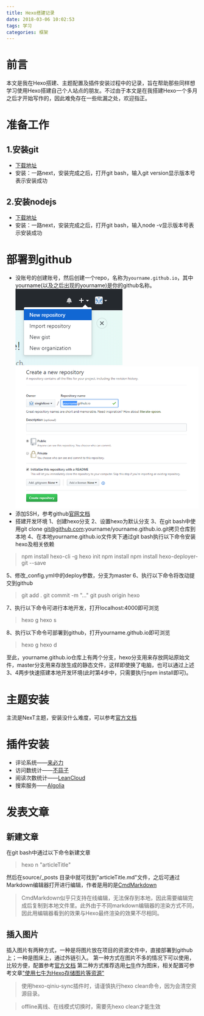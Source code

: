 ```yaml
---
title: Hexo搭建记录
date: 2018-03-06 10:02:53
tags: 学习
categories: 框架
---
```

# 前言
本文是我在Hexo搭建、主题配置及插件安装过程中的记录，旨在帮助那些同样想学习使用Hexo搭建自己个人站点的朋友。不过由于本文是在我搭建Hexo一个多月之后才开始写作的，因此难免存在一些纰漏之处，欢迎指正。

# 准备工作
## 1.安装git
- [下载地址](https://git-scm.com/downloads)
- 安装：一路next，安装完成之后，打开git bash，输入git version显示版本号表示安装成功

## 2.安装nodejs
- [下载地址](http://nodejs.cn/)
- 安装：一路next，安装完成之后，打开git bash，输入node -v显示版本号表示安装成功

# 部署到github
- 没账号的创建账号，然后创建一个repo，名称为`yourname.github.io`，其中yourname(以及之后出现的yourname)是你的github名称。
![](/images/article/Hexo搭建记录/createRepo.png) 
![](/images/article/Hexo搭建记录/repoConfig.png) 
- 添加SSH，参考github[官网文档](https://help.github.com/articles/connecting-to-github-with-ssh/)
- 搭建开发环境
  1、创建hexo分支
  2、设置hexo为默认分支
  3、在git bash中使用git clone git@github.com:yourname/yourname.github.io.git拷贝仓库到本地
  4、在本地yourname.github.io文件夹下通过git bash执行以下命令安装hexo及相关依赖
> npm install hexo-cli -g
hexo init
npm install
npm install hexo-deployer-git \--save

  5、修改_config.yml中的deploy参数，分支为master
  6、执行以下命令将改动提交到github
> git add .
git commit -m "..."
git push origin hexo
  
  7、执行以下命令可进行本地开发，打开localhost:4000即可浏览
> hexo g
hexo s

  8、执行以下命令可部署到github，打开yourname.github.io即可浏览
> hexo g
hexo d

  至此，yourname.github.io仓库上有两个分支，hexo分支用来存放网站原始文件，master分支用来存放生成的静态文件，这样即使换了电脑，也可以通过上述3、4两步快速搭建本地开发环境(此时第4步中，只需要执行npm install即可)。
  
# 主题安装
主流是NexT主题，安装没什么难度，可以参考[官方文档](http://theme-next.iissnan.com/third-party-services.html#livere)

# 插件安装
- 评论系统——[来必力](http://theme-next.iissnan.com/third-party-services.html#livere)
- 访问数统计——[不蒜子](http://theme-next.iissnan.com/third-party-services.html#analytics-busuanzi)
- 阅读次数统计——[LeanCloud](https://notes.wanghao.work/2015-10-21-%E4%B8%BANexT%E4%B8%BB%E9%A2%98%E6%B7%BB%E5%8A%A0%E6%96%87%E7%AB%A0%E9%98%85%E8%AF%BB%E9%87%8F%E7%BB%9F%E8%AE%A1%E5%8A%9F%E8%83%BD.html#%E9%85%8D%E7%BD%AELeanCloud)
- 搜索服务——[Algolia](http://theme-next.iissnan.com/third-party-services.html#algolia-search)

# 发表文章
## 新建文章
在git bash中通过以下命令新建文章
> hexo n "articleTitle"

然后在source/_posts 目录中就可找到"articleTitle.md"文件，之后可通过Markdown编辑器打开进行编辑，作者是用的是[CmdMarkdown](https://www.zybuluo.com/mdeditor)
> CmdMarkdown似乎只支持在线编辑，无法保存到本地，因此需要编辑完成后复制到本地文件里。此外由于不同markdown编辑器的渲染方式不同，因此用编辑器看到的效果与Hexo最终渲染的效果不尽相同。

## 插入图片
插入图片有两种方式，一种是将图片放在项目的资源文件中，直接部署到github上；一种是图床上，通过外链引入。
第一种方式在图片不多的情况下可以使用，比较方便，配置参考[官方文档](https://hexo.io/zh-cn/docs/asset-folders.html)
第二种方式推荐选用[七牛](https://www.qiniu.com/)作为图床，相关配置可参考文章["使用七牛为Hexo存储图片等资源"](https://yuchen-lea.github.io/2016-01-21-use-qiniu-store-file-for-hexo/)
> 使用hexo-qiniu-sync插件时，请谨慎执行hexo clean命令，因为会清空资源目录。

> offline离线、在线模式切换时，需要先hexo clean才能生效